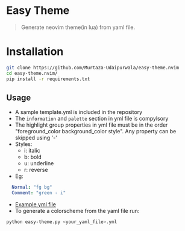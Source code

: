 # Easy Theme
> Generate neovim theme(in lua) from yaml file.


# Installation
```bash
git clone https://github.com/Murtaza-Udaipurwala/easy-theme.nvim
cd easy-theme.nvim/
pip install -r requirements.txt
```


## Usage
- A sample template.yml is included in the repository
- The `information` and `palette` section in yml file is compylsory
- The highlight group properties in yml file must be in the order "foreground_color background_color style". Any property can be skipped using '-'
- Styles:
    * i: italic
    * b: bold
    * u: underline
    * r: reverse
- Eg:
```yml
  Normal: "fg bg"
  Comment: "green - i"
```
- [Example yml file](https://raw.githubusercontent.com/ChristianChiarulli/nvcode-color-schemes.vim/master/onedark.yml)
- To generate a colorscheme from the yaml file run:
```bash
python easy-theme.py <your_yaml_file>.yml
```
